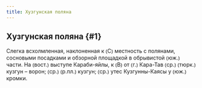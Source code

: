 ```yaml
---
title: Хузгунская поляна
---
```

## Хузгунская поляна {#1}

Слегка всхолмленная, наклоненная к ⦅С⦆ местность с полянами, сосновыми посадками и обзорной площадкой в обрывистой ⦅юж.⦆ части. На ⦅вост.⦆ выступе Караби-яйлы, к ⦅В⦆ от ⦅г.⦆ Кара-Тав ⦅ср.⦆ ⦅тюрк.⦆ кузгун – ворон; ⦅ср.⦆ ⦅р.пл.⦆ кузгун; ⦅ср.⦆ утес Кузгунны-Каясы у ⦅юж.⦆ кромки.

